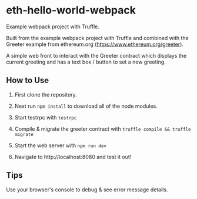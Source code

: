 # eth-hello-world-webpack
Example webpack project with Truffle.

Built from the example webpack project with Truffle and combined with the Greeter example from ethereum.org (https://www.ethereum.org/greeter).

A simple web front to interact with the Greeter contract which displays the current greeting and has a text box / button to set a new greeting.

## How to Use
1. First clone the repository.

2. Next run `npm install` to download all of the node modules.

3. Start testrpc with `testrpc`

4. Compile & migrate the greeter contract with `truffle compile && truffle migrate`

5. Start the web server with `npm run dev`

6. Navigate to http://localhost:8080 and test it out!

## Tips
Use your browser's console to debug & see error message details.
